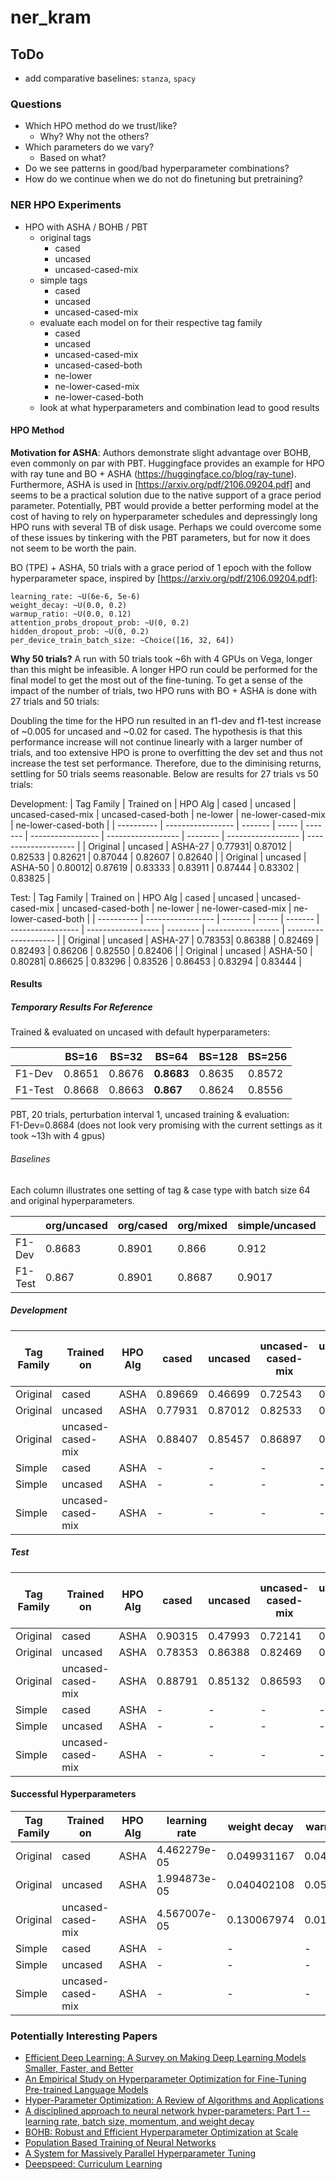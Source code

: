 # ner_kram

## ToDo

- add comparative baselines: `stanza`, `spacy`

### Questions

- Which HPO method do we trust/like?
  - Why? Why not the others?
- Which parameters do we vary?
  - Based on what?
- Do we see patterns in good/bad hyperparameter combinations?
- How do we continue when we do not do finetuning but pretraining?

### NER HPO Experiments

- HPO with ASHA / BOHB / PBT
  - original tags
    - cased
    - uncased
    - uncased-cased-mix
  - simple tags
    - cased
    - uncased
    - uncased-cased-mix
  - evaluate each model on for their respective tag family
    - cased
    - uncased
    - uncased-cased-mix
    - uncased-cased-both
    - ne-lower
    - ne-lower-cased-mix
    - ne-lower-cased-both
  - look at what hyperparameters and combination lead to good results

#### HPO Method

**Motivation for ASHA**: Authors demonstrate slight advantage over BOHB, even commonly on par with PBT. Huggingface provides an example for HPO with ray tune and BO + ASHA (https://huggingface.co/blog/ray-tune). Furthermore, ASHA is used in [https://arxiv.org/pdf/2106.09204.pdf] and seems to be a practical solution due to the native support of a grace period parameter. Potentially, PBT would provide a better performing model at the cost of having to rely on hyperparameter schedules and depressingly long HPO runs with several TB of disk usage. Perhaps we could overcome some of these issues by tinkering with the PBT parameters, but for now it does not seem to be worth the pain.

BO (TPE) + ASHA, 50 trials with a grace period of 1 epoch with the follow hyperparameter space, inspired by [https://arxiv.org/pdf/2106.09204.pdf]:

```
learning_rate: ~U(6e-6, 5e-6)
weight_decay: ~U(0.0, 0.2)
warmup_ratio: ~U(0.0, 0.12)
attention_probs_dropout_prob: ~U(0, 0.2)
hidden_dropout_prob: ~U(0, 0.2)
per_device_train_batch_size: ~Choice([16, 32, 64])
```

**Why 50 trials?**
A run with 50 trials took ~6h with 4 GPUs on Vega, longer than this might be infeasible. A longer HPO run could be performed for the final model to get the most out of the fine-tuning. To get a sense of the impact of the number of trials, two HPO runs with BO + ASHA is done with 27 trials and 50 trials:

Doubling the time for the HPO run resulted in an f1-dev and f1-test increase of ~0.005 for uncased and ~0.02 for cased. The hypothesis is that this performance increase will not continue linearly with a larger number of trials, and too extensive HPO is prone to overfitting the dev set and thus not increase the test set performance. Therefore, due to the diminising returns, settling for 50 trials seems reasonable. Below are results for 27 trials vs 50 trials:

Development:
| Tag Family | Trained on        | HPO Alg | cased  | uncased | uncased-cased-mix | uncased-cased-both | ne-lower | ne-lower-cased-mix | ne-lower-cased-both  |
| ---------- | ----------------- | ------- | -----  | ------- | ----------------- | ------------------ | -------- | ------------------ | -------------------- |
| Original   | uncased           | ASHA-27 | 0.77931| 0.87012 | 0.82533           | 0.82621            | 0.87044  | 0.82607            | 0.82640              |
| Original   | uncased           | ASHA-50 | 0.80012| 0.87619 | 0.83333           | 0.83911            | 0.87444  | 0.83302            | 0.83825              |

Test:
| Tag Family | Trained on        | HPO Alg | cased  | uncased | uncased-cased-mix | uncased-cased-both | ne-lower | ne-lower-cased-mix | ne-lower-cased-both  |
| ---------- | ----------------- | ------- | -----  | ------- | ----------------- | ------------------ | -------- | ------------------ | -------------------- |
| Original   | uncased           | ASHA-27 | 0.78353| 0.86388 | 0.82469           | 0.82493            | 0.86206  | 0.82550            | 0.82406              |
| Original   | uncased           | ASHA-50 | 0.80281| 0.86625 | 0.83296           | 0.83526            | 0.86453  | 0.83294            | 0.83444              |


#### Results

##### Temporary Results For Reference

Trained & evaluated on uncased with default hyperparameters:

|         | BS=16  | BS=32  | BS=64      | BS=128 | BS=256 |
|---------|--------|--------|------------|--------|--------|
| F1-Dev  | 0.8651 | 0.8676 | **0.8683** | 0.8635 | 0.8572 |
| F1-Test | 0.8668 | 0.8663 | **0.867**  | 0.8624 | 0.8556 |

PBT, 20 trials, perturbation interval 1, uncased training & evaluation:<br>
F1-Dev=0.8684 (does not look very promising with the current settings as it took ~13h with 4 gpus)


###### Baselines
Each column illustrates one setting of tag & case type with batch size 64 and original hyperparameters.

|         | org/uncased | org/cased | org/mixed | simple/uncased | simple/cased | simple/mixed |
|---------|-------------|-----------|-----------|----------------|--------------|--------------|
| F1-Dev  | 0.8683      | 0.8901    | 0.866     | 0.912          | 0.9359       | 0.9111       |
| F1-Test | 0.867       | 0.8901    | 0.8687    | 0.9017         | 0.9346       | 0.9118       |

##### Development

| Tag Family | Trained on        | HPO Alg | cased  | uncased | uncased-cased-mix | uncased-cased-both | ne-lower | ne-lower-cased-mix | ne-lower-cased-both  |
| ---------- | ----------------- | ------- | -----  | ------- | ----------------- | ------------------ | -------- | ------------------ | -------------------- |
| Original   | cased             | ASHA    | 0.89669| 0.46699 | 0.72543           | 0.71970            | 0.46980  | 0.72487            | 0.71877              |
| Original   | uncased           | ASHA    | 0.77931| 0.87012 | 0.82533           | 0.82621            | 0.87044  | 0.82607            | 0.82640              |
| Original   | uncased-cased-mix | ASHA    | 0.88407| 0.85457 | 0.86897           | 0.86949            | 0.84911  | 0.86641            | 0.86681              |
| Simple     | cased             | ASHA    | -      | -       | -                 | -                  | -        | -                  | -                    |
| Simple     | uncased           | ASHA    | -      | -       | -                 | -                  | -        | -                  | -                    |
| Simple     | uncased-cased-mix | ASHA    | -      | -       | -                 | -                  | -        | -                  | -                    |

##### Test

| Tag Family | Trained on        | HPO Alg | cased  | uncased | uncased-cased-mix | uncased-cased-both | ne-lower | ne-lower-cased-mix | ne-lower-cased-both  |
| ---------- | ----------------- | ------- | -----  | ------- | ----------------- | ------------------ | -------- | ------------------ | -------------------- |
| Original   | cased             | ASHA    | 0.90315| 0.47993 | 0.72141           | 0.72828            | 0.48020  | 0.71946            | 0.72648              |
| Original   | uncased           | ASHA    | 0.78353| 0.86388 | 0.82469           | 0.82493            | 0.86206  | 0.82550            | 0.82406              |
| Original   | uncased-cased-mix | ASHA    | 0.88791| 0.85132 | 0.86593           | 0.86980            | 0.84549  | 0.86198            | 0.86694              |
| Simple     | cased             | ASHA    | -      | -       | -                 | -                  | -        | -                  | -                    |
| Simple     | uncased           | ASHA    | -      | -       | -                 | -                  | -        | -                  | -                    |
| Simple     | uncased-cased-mix | ASHA    | -      | -       | -                 | -                  | -        | -                  | -                    |

#### Successful Hyperparameters

| Tag Family | Trained on        | HPO Alg | learning rate | weight decay | warmup ratio | attention dropout | hidden dropout | batch size |
| ---------- | ----------------- | ------- | ------------- | ------------ | ------------ | ----------------- | -------------- | ---------- |
| Original   | cased             | ASHA    | 4.462279e-05  | 0.049931167  | 0.049692212  | 0.061813731       | 0.131402719    | 32         |
| Original   | uncased           | ASHA    | 1.994873e-05  | 0.040402108  | 0.058761397  | 0.191723976       | 0.089677054    | 16         |
| Original   | uncased-cased-mix | ASHA    | 4.567007e-05  | 0.130067974  | 0.018670453  | 0.018893785       | 0.182467284    | 64         |
| Simple     | cased             | ASHA    | -             | -            | -            | -                 | -              | -          |
| Simple     | uncased           | ASHA    | -             | -            | -            | -                 | -              | -          |
| Simple     | uncased-cased-mix | ASHA    | -             | -            | -            | -                 | -              | -          |

### Potentially Interesting Papers

- [Efficient Deep Learning: A Survey on Making Deep Learning Models Smaller, Faster, and Better](https://arxiv.org/abs/2106.08962)
- [An Empirical Study on Hyperparameter Optimization for Fine-Tuning Pre-trained Language Models](https://arxiv.org/abs/2106.09204)
- [Hyper-Parameter Optimization: A Review of Algorithms and Applications](https://arxiv.org/abs/2003.05689)
- [A disciplined approach to neural network hyper-parameters: Part 1 -- learning rate, batch size, momentum, and weight decay](https://arxiv.org/abs/1803.09820)
- [BOHB: Robust and Efficient Hyperparameter Optimization at Scale](http://proceedings.mlr.press/v80/falkner18a.html)
- [Population Based Training of Neural Networks](https://arxiv.org/abs/1711.09846)
- [A System for Massively Parallel Hyperparameter Tuning](https://arxiv.org/abs/1810.05934)
- [Deepspeed: Curriculum Learning](https://www.deepspeed.ai/tutorials/curriculum-learning/)
